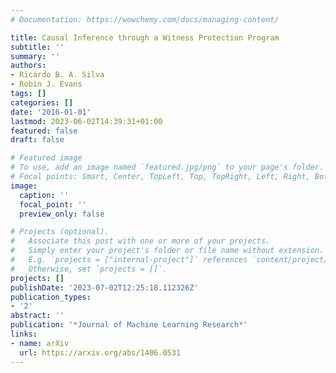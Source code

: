 ```yaml
---
# Documentation: https://wowchemy.com/docs/managing-content/

title: Causal Inference through a Witness Protection Program
subtitle: ''
summary: ''
authors:
- Ricardo B. A. Silva
- Robin J. Evans
tags: []
categories: []
date: '2016-01-01'
lastmod: 2023-06-02T14:39:31+01:00
featured: false
draft: false

# Featured image
# To use, add an image named `featured.jpg/png` to your page's folder.
# Focal points: Smart, Center, TopLeft, Top, TopRight, Left, Right, BottomLeft, Bottom, BottomRight.
image:
  caption: ''
  focal_point: ''
  preview_only: false

# Projects (optional).
#   Associate this post with one or more of your projects.
#   Simply enter your project's folder or file name without extension.
#   E.g. `projects = ["internal-project"]` references `content/project/deep-learning/index.md`.
#   Otherwise, set `projects = []`.
projects: []
publishDate: '2023-07-02T12:25:18.112326Z'
publication_types:
- '2'
abstract: ''
publication: '*Journal of Machine Learning Research*'
links:
- name: arXiv
  url: https://arxiv.org/abs/1406.0531
---
```


